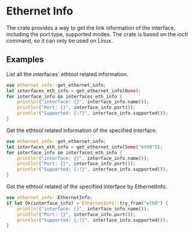 Ethernet Info
====================
The crate provides a way to get the link information of the interface, including
the port type, supported modes.
The crate is based on the ioctl command, so it can only be used on Linux.

Examples
---------------------
List all the interfaces' ethtool related information.
```rust
use ethernet_info::get_ethernet_info;
let interfaces_eth_info = get_ethernet_info(None);
for interface_info in interfaces_eth_info {
    println!("interface: {}", interface_info.name());
    println!("Port: {}", interface_info.port());
    println!("Supported: {:?}", interface_info.supported());
}
```

Get the ethtool related information of the specified interface.
```rust
use ethernet_info::get_ethernet_info;
let interfaces_eth_info = get_ethernet_info(Some("eth0"));
for interface_info in interfaces_eth_info {
    println!("interface: {}", interface_info.name());
    println!("Port: {}", interface_info.port());
    println!("Supported: {:?}", interface_info.supported());
}
```

Get the ethtool related of the specified interface by EthernetInfo.
```rust
use ethernet_info::EthernetInfo;
if let Ok(interface_info) = EthernetInfo::try_from("eth0") {
    println!("interface: {}", interface_info.name());
    println!("Port: {}", interface_info.port());
    println!("Supported: {:?}", interface_info.supported());
}
```
